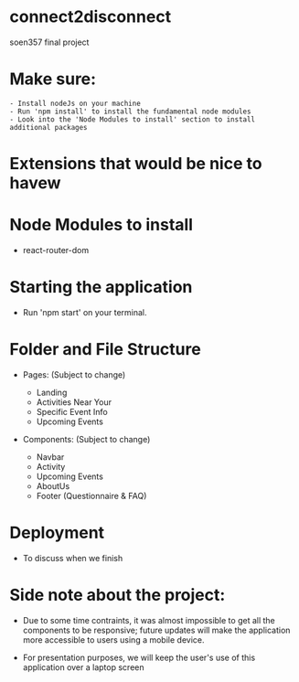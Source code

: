 # connect2disconnect
 soen357 final project

# Make sure:
    - Install nodeJs on your machine
    - Run 'npm install' to install the fundamental node modules
    - Look into the 'Node Modules to install' section to install additional packages
# Extensions that would be nice to havew

# Node Modules to install 
 - react-router-dom

# Starting the application
 - Run 'npm start' on your terminal.

# Folder and File Structure
 - Pages: (Subject to change)
    - Landing
    - Activities Near Your
    - Specific Event Info
    - Upcoming Events

 - Components: (Subject to change)
    - Navbar
    - Activity
    - Upcoming Events
    - AboutUs
    - Footer (Questionnaire & FAQ)
    

# Deployment
- To discuss when we finish

# Side note about the project:
- Due to some time contraints, it was almost impossible to get all the components to be responsive; future updates will make the application more accessible to users using a mobile device.

- For presentation purposes, we will keep the user's use of this application over a laptop screen